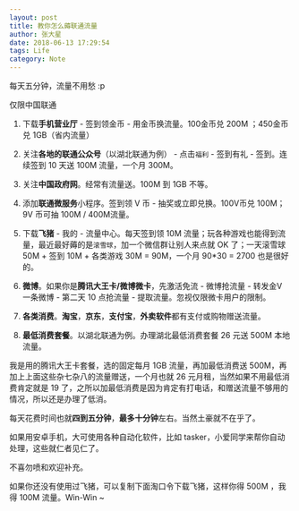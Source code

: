 ```yaml
---
layout: post 
title: 教你怎么薅联通流量
author: 张大星
date: 2018-06-13 17:29:54
tags: Life
category: Note
---
```


每天五分钟，流量不用愁 :p





仅限中国联通

1. 下载**手机营业厅** - 签到领金币 - 用金币换流量。100金币兑 200M ；450金币兑 1GB（省内流量） 

2. 关注**各地的联通公众号**（以湖北联通为例） - 点击`福利` - 签到有礼 - 签到。连续签到 10 天送 100M 流量，一个月 300M。

3. 关注**中国政府网**。经常有流量送。100M 到 1GB 不等。

4. 添加**联通微服务**小程序。签到领 V 币 - 抽奖或立即兑换。100V币兑 100M；9V 币可抽 100M / 400M流量。

5. 下载**飞猪** - 我的 - 流量中心。每天签到领 10M 流量；玩各种游戏也能得到流量，最近最好薅的是`滚雪球`，加一个微信群让别人来点就 OK 了；一天滚雪球 50M +  签到 10M + 各类游戏 30M = 90M，一个月 90*30 = 2700 也是很好的。

6. **微博**。如果你是**腾讯大王卡/微博微卡**，先激活免流 - 微博抢流量 - 转发金V 一条微博 - 第二天 10 点抢流量 - 提取流量。忽视仅限微卡用户的限制。

7. **各类消费**。**淘宝**，**京东**，**支付宝**，**外卖软件**都有支付或购物赠送流量。

8. **最低消费套餐**。以湖北联通为例。办理湖北最低消费套餐 26 元送 500M 本地流量。

我是用的腾讯大王卡套餐，选的固定每月 1GB 流量，再加最低消费送 500M，再加上上面这些杂七杂八的流量赠送，一个月也就 26 元月租，当然如果不用最低消费肯定就是 19 了，之所以加最低消费是因为肯定有打电话，和赠送流量不够用的情况，所以还是办理了低消。

每天花费时间也就**四到五分钟**，**最多十分钟**左右。当然土豪就不在乎了。

如果用安卓手机，大可使用各种自动化软件，比如 tasker，小爱同学来帮你自动处理，这些就仁者见仁了。

不喜勿喷和欢迎补充。

如果你还没有使用过飞猪，可以复制下面淘口令下载飞猪，这样你得 500M ，我得 100M 流量。Win-Win ~




